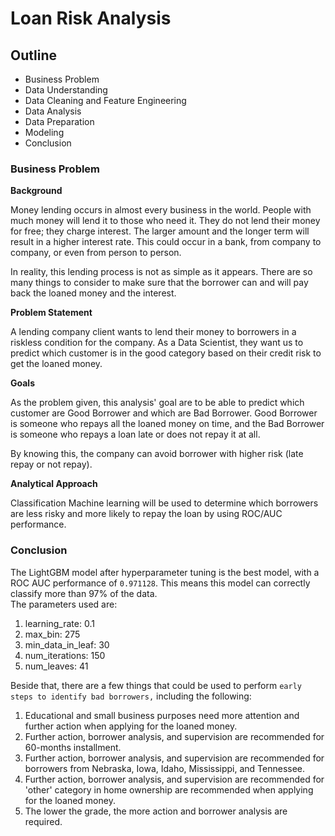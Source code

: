 # Loan Risk Analysis

## Outline
* Business Problem
* Data Understanding
* Data Cleaning and Feature Engineering
* Data Analysis
* Data Preparation
* Modeling
* Conclusion

### Business Problem

**Background**<br>

Money lending occurs in almost every business in the world. People with much money will lend it to those who need it. They do not lend their money for free; they charge interest. The larger amount and the longer term will result in a higher interest rate. This could occur in a bank, from company to company, or even from person to person.<br>

In reality, this lending process is not as simple as it appears. There are so many things to consider to make sure that the borrower can and will pay back the loaned money and the interest.<br>

**Problem Statement**<br>

A lending company client wants to lend their money to borrowers in a riskless condition for the company. As a Data Scientist, they want us to predict which customer is in the good category based on their credit risk to get the loaned money.<br>

**Goals**<br>

As the problem given, this analysis' goal are to be able to predict which customer are Good Borrower and which are Bad Borrower. Good Borrower is someone who repays all the loaned money on time, and the Bad Borrower is someone who repays a loan late or does not repay it at all.<br>

By knowing this, the company can avoid borrower with higher risk (late repay or not repay).<br>

**Analytical Approach**<br>

Classification Machine learning will be used to determine which borrowers are less risky and more likely to repay the loan by using ROC/AUC performance.<br>

### Conclusion<br>

The LightGBM model after hyperparameter tuning is the best model, with a ROC AUC performance of `0.971128`. This means this model can correctly classify more than 97% of the data.<br>
The parameters used are:
1. learning_rate: 0.1 
2. max_bin: 275
3. min_data_in_leaf: 30
4. num_iterations: 150
5. num_leaves: 41<br>

Beside that, there are a few things that could be used to perform `early steps to identify bad borrowers,` including the following:
1. Educational and small business purposes need more attention and further action when applying for the loaned money.
2. Further action, borrower analysis, and supervision are recommended for 60-months installment.
3. Further action, borrower analysis, and supervision are recommended for borrowers from Nebraska, Iowa, Idaho, Mississippi, and Tennessee.
4. Further action, borrower analysis, and supervision are recommended for 'other' category in home ownership are recommended when applying for the loaned money.
5. The lower the grade, the more action and borrower analysis are required.

